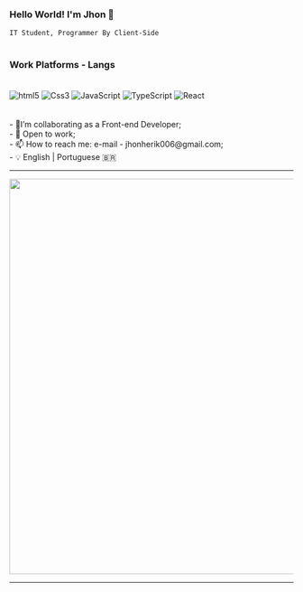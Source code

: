 
### Hello World! I'm Jhon 🤘 
    IT Student, Programmer By Client-Side

#

### Work Platforms - Langs

<div style="display: inline_block"><br/>
    <img align="center" alt="html5" src="https://img.shields.io/badge/HTML5-E34F26?style=for-the-badge&logo=html5&logoColor=white">
    <img align="center" alt="Css3" src="https://img.shields.io/badge/CSS3-1572B6?style=for-the-badge&logo=css3&logoColor=white">
    <img align="center" alt="JavaScript" src="https://img.shields.io/badge/JavaScript-F7DF1E?style=for-the-badge&logo=javascript&logoColor=black">
    <img align="center" alt="TypeScript" src="https://img.shields.io/badge/TypeScript-007ACC?style=for-the-badge&logo=typescript&logoColor=white">
    <img align="center" alt="React" src="https://img.shields.io/badge/React-20232A?style=for-the-badge&logo=react&logoColor=61DAFB">
</div> <br/>

<br>
- 🔭I’m collaborating as a Front-end Developer;
<br>
- 👀 Open to work;
<br>
- 📫 How to reach me: e-mail - jhonherik006@gmail.com;
<br>
- 💡 English | Portuguese 🇧🇷
<br>
<hr>
<div align="center">
<img src="https://github.com/user-attachments/assets/9e6ecf00-a6a4-44de-aaf4-9abe2c07961d" width="900px" height="700px">
</div>
<hr>
